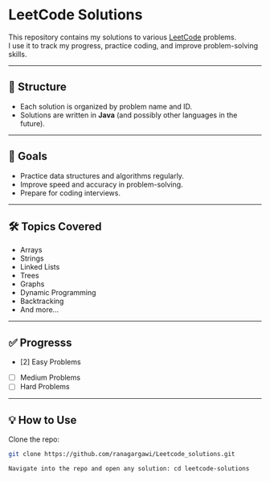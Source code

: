 # LeetCode Solutions

This repository contains my solutions to various [LeetCode](https://leetcode.com/) problems.  
I use it to track my progress, practice coding, and improve problem-solving skills.

---

## 📂 Structure
- Each solution is organized by problem name and ID.
- Solutions are written in **Java** (and possibly other languages in the future).


---

## 🚀 Goals
- Practice data structures and algorithms regularly.
- Improve speed and accuracy in problem-solving.
- Prepare for coding interviews.

---

## 🛠️ Topics Covered
- Arrays
- Strings
- Linked Lists
- Trees
- Graphs
- Dynamic Programming
- Backtracking
- And more...

---

## ✅ Progresss
- [2] Easy Problems
- [ ] Medium Problems
- [ ] Hard Problems

---

## 💡 How to Use
Clone the repo:
```bash
git clone https://github.com/ranagargawi/Leetcode_solutions.git

Navigate into the repo and open any solution: cd leetcode-solutions

